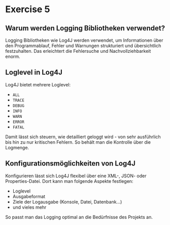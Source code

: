 # Exercise 5

## Warum werden Logging Bibliotheken verwendet?
Logging Bibliotheken wie Log4J werden verwendet, um Informationen über den Programmablauf, Fehler und Warnungen strukturiert und übersichtlich festzuhalten. Das erleichtert die Fehlersuche und Nachvollziehbarkeit enorm.

## Loglevel in Log4J
Log4J bietet mehrere Loglevel:
- `ALL`
- `TRACE`
- `DEBUG`
- `INFO`
- `WARN`
- `ERROR`
- `FATAL`

Damit lässt sich steuern, wie detailliert geloggt wird - von sehr ausführlich bis hin zu nur kritischen Fehlern. So behält man die Kontrolle über die Logmenge.

## Konfigurationsmöglichkeiten von Log4J
Konfigurieren lässt sich Log4J flexibel über eine XML-, JSON- oder Properties-Datei. Dort kann man folgende Aspekte festlegen:
- Loglevel
- Ausgabeformat
- Ziele der Logausgabe (Konsole, Datei, Datenbank...)
- und vieles mehr

So passt man das Logging optimal an die Bedürfnisse des Projekts an.